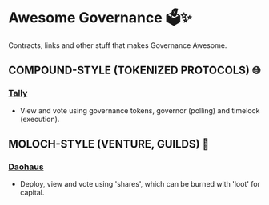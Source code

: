 # Awesome Governance 🗳️✨
Contracts, links and other stuff that makes Governance Awesome.

## COMPOUND-STYLE (TOKENIZED PROTOCOLS) 🌐

### [Tally](https://www.withtally.com/) 
- View and vote using governance tokens, governor (polling) and timelock (execution).

## MOLOCH-STYLE (VENTURE, GUILDS) 🏰

### [Daohaus](https://daohaus.club/) 
- Deploy, view and vote using 'shares', which can be burned with 'loot' for capital.
